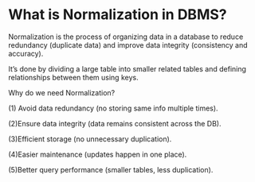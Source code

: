 # What is Normalization in DBMS?

Normalization is the process of organizing data in a database to reduce redundancy (duplicate data) and improve data integrity (consistency and accuracy).

It’s done by dividing a large table into smaller related tables and defining relationships between them using keys.


Why do we need Normalization?

(1) Avoid data redundancy (no storing same info multiple times).

(2)Ensure data integrity (data remains consistent across the DB).

(3)Efficient storage (no unnecessary duplication).

(4)Easier maintenance (updates happen in one place).

(5)Better query performance (smaller tables, less duplication).